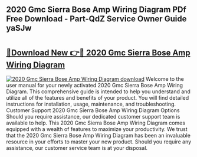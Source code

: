 ## 2020 Gmc Sierra Bose Amp Wiring Diagram PDf Free Download - Part-QdZ Service Owner Guide yaSJw

# <h2><a href="http://dfi0xx.blite.top/?on=2020+Gmc+Sierra+Bose+Amp+Wiring+Diagram">🔗Download New 👉🔴 2020 Gmc Sierra Bose Amp Wiring Diagram</a></h2>

[![2020 Gmc Sierra Bose Amp Wiring Diagram download](https://i.imgur.com/lujVjoI.png)](http://dfi0xx.blite.top/?on=2020+Gmc+Sierra+Bose+Amp+Wiring+Diagram)
Welcome to the user manual for your newly activated 2020 Gmc Sierra Bose Amp Wiring Diagram. This comprehensive guide is intended to help you understand and utilize all of the features and benefits of your product. You will find detailed instructions for installation, usage, maintenance, and troubleshooting. Customer Support 2020 Gmc Sierra Bose Amp Wiring Diagram Options Should you require assistance, our dedicated customer support team is available to help. This 2020 Gmc Sierra Bose Amp Wiring Diagram comes equipped with a wealth of features to maximize your productivity. We trust that the 2020 Gmc Sierra Bose Amp Wiring Diagram has been an invaluable resource in your efforts to master your new product. Should you require any assistance, our customer service team is at your disposal.
